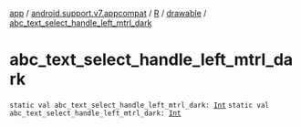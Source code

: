 [app](../../../index.md) / [android.support.v7.appcompat](../../index.md) / [R](../index.md) / [drawable](index.md) / [abc_text_select_handle_left_mtrl_dark](.)

# abc_text_select_handle_left_mtrl_dark

`static val abc_text_select_handle_left_mtrl_dark: `[`Int`](https://kotlinlang.org/api/latest/jvm/stdlib/kotlin/-int/index.html)
`static val abc_text_select_handle_left_mtrl_dark: `[`Int`](https://kotlinlang.org/api/latest/jvm/stdlib/kotlin/-int/index.html)